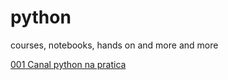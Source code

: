 # python
courses, notebooks, hands on and more and more

<html>
  <a href="https://www.youtube.com/playlist?list=PLfq7aD1Zp5SnB8hbGkUZ_AFZMwShncRyn">001 Canal python na pratica</a>
</html>

